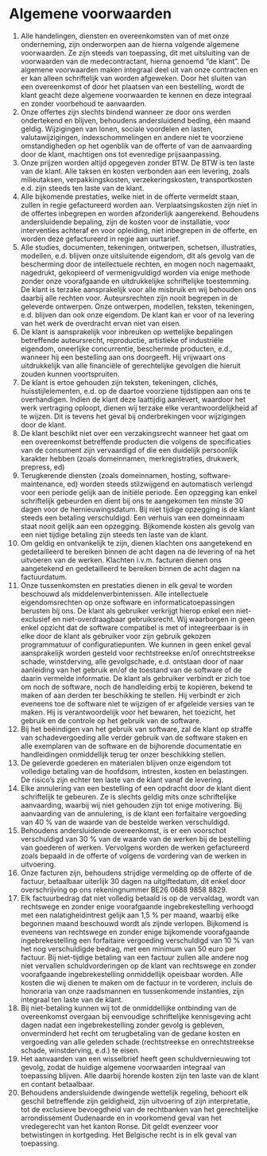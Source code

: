 # Algemene voorwaarden

1. Alle handelingen, diensten en overeenkomsten van of met onze onderneming, zijn onderworpen aan de hierna volgende algemene voorwaarden. Ze zijn steeds van toepassing, dit met uitsluiting van de voorwaarden van de medecontractant, hierna genoemd “de klant”. De algemene voorwaarden maken integraal deel uit van onze contracten en er kan alleen schriftelijk van worden afgeweken. Door het sluiten van een overeenkomst of door het plaatsen van een bestelling, wordt de klant geacht deze algemene voorwaarden te kennen en deze integraal en zonder voorbehoud te aanvaarden.
2. Onze offertes zijn slechts bindend wanneer ze door ons werden ondertekend en blijven, behoudens andersluidend beding, één maand geldig. Wijzigingen van lonen, sociale voordelen en lasten, valutawijzigingen, indexschommelingen en andere niet te voorziene omstandigheden op het ogenblik van de offerte of van de aanvaarding door de klant, machtigen ons tot evenredige prijsaanpassing.
3. Onze prijzen worden altijd opgegeven zonder BTW. De BTW is ten laste van de klant. Alle taksen en kosten verbonden aan een levering, zoals milieutaksen, verpakkingskosten, verzekeringskosten, transportkosten e.d. zijn steeds ten laste van de klant.
4. Alle bijkomende prestaties, welke niet in de offerte vermeldt staan, zullen in regie gefactureerd worden aan. Verplaatsingskosten zijn niet in de offertes inbegrepen en worden afzonderlijk aangerekend. Behoudens andersluidende bepaling, zijn de kosten voor de installatie, voor interventies achteraf en voor opleiding, niet inbegrepen in de offerte, en worden deze gefactureerd in regie aan uurtarief.
5. Alle studies, documenten, tekeningen, ontwerpen, schetsen, illustraties, modellen, e.d. blijven onze uitsluitende eigendom, dit als gevolg van de bescherming door de intellectuele rechten, en mogen noch nagemaakt, nagedrukt, gekopieerd of vermenigvuldigd worden via enige methode zonder onze voorafgaande en uitdrukkelijke schriftelijke toestemming. De klant is terzake aansprakelijk voor alle misbruik en wij behouden ons daarbij alle rechten voor. Auteursrechten zijn nooit begrepen in de geleverde ontwerpen. Onze ontwerpen, modellen, teksten, tekeningen, e.d. blijven dan ook onze eigendom. De klant kan er voor of na levering van het werk de overdracht ervan niet van eisen.
6. De klant is aansprakelijk voor inbreuken op wettelijke bepalingen betreffende auteursrecht, reproductie, artistieke of industriële eigendom, oneerlijke concurrentie, beschermde producten, e.d., wanneer hij een bestelling aan ons doorgeeft. Hij vrijwaart ons uitdrukkelijk van alle financiële of gerechtelijke gevolgen die hieruit zouden kunnen voortspruiten.
7. De klant is ertoe gehouden zijn teksten, tekeningen, clichés, huisstijlelementen, e.d. op de daartoe voorziene tijdstippen aan ons te overhandigen. Indien de klant deze laattijdig aanlevert, waardoor het werk vertraging oploopt, dienen wij terzake elke verantwoordelijkheid af te wijzen. Dit is tevens het geval bij onderbrekingen voor wijzigingen door de klant.
8. De klant beschikt niet over een verzakingsrecht wanneer het gaat om een overeenkomst betreffende producten die volgens de specificaties van de consument zijn vervaardigd of die een duidelijk persoonlijk karakter hebben (zoals domeinnamen, merkregistraties, drukwerk, prepress, ed)
9. Terugkerende diensten (zoals domeinnamen, hosting, software-maintenance, ed) worden steeds stilzwijgend en automatisch verlengd voor een periode gelijk aan de initiële periode. Een opzegging kan enkel schriftelijk gebeurden en dient bij ons te aangekomen ten minste 30 dagen voor de hernieuwingsdatum. Bij niet tijdige opzegging is de klant steeds een betaling verschuldigd. Een verhuis van een domeinnaam staat nooit gelijk aan een opzegging. Bijkomende kosten als gevolg van een niet tijdige betaling zijn steeds ten laste van de klant.
10. Om geldig en ontvankelijk te zijn, dienen klachten ons aangetekend en gedetailleerd te bereiken binnen de acht dagen na de levering of na het uitvoeren van de werken. Klachten i.v.m. facturen dienen ons aangetekend en gedetailleerd te bereiken binnen de acht dagen na factuurdatum.
11. Onze tussenkomsten en prestaties dienen in elk geval te worden beschouwd als middelenverbintenissen. Alle intellectuele eigendomsrechten op onze software en informaticatoepassingen berusten bij ons. De klant als gebruiker verkrijgt hierop enkel een niet-exclusief en niet-overdraagbaar gebruiksrecht. Wij waarborgen in geen enkel opzicht dat de software compatibel is met of integreerbaar is in elke door de klant als gebruiker voor zijn gebruik gekozen programmatuur of configuratiepunten. We kunnen in geen enkel geval aansprakelijk worden gesteld voor rechtstreekse en/of onrechtstreekse schade, winstderving, alle gevolgschade, e.d. ontstaan door of naar aanleiding van het gebruik en/of de toestand van de software of de daarin vermelde informatie. De klant als gebruiker verbindt er zich toe om noch de software, noch de handleiding erbij te kopiëren, bekend te maken of aan derden ter beschikking te stellen. Hij verbindt er zich eveneens toe de software niet te wijzigen of er afgeleide versies van te maken. Hij is verantwoordelijk voor het bewaren, het toezicht, het gebruik en de controle op het gebruik van de software.
12. Bij het beëindigen van het gebruik van software, zal de klant op straffe van schadevergoeding alle verder gebruik van de software staken en alle exemplaren van de software en de bijhorende documentatie en handleidingen onmiddellijk terug ter onzer beschikking stellen.
13. De geleverde goederen en materialen blijven onze eigendom tot volledige betaling van de hoofdsom, intresten, kosten en belastingen. De risico’s zijn echter ten laste van de klant vanaf de levering.
14. Elke annulering van een bestelling of een opdracht door de klant dient schriftelijk te gebeuren. Ze is slechts geldig mits onze schriftelijke aanvaarding, waarbij wij niet gehouden zijn tot enige motivering. Bij aanvaarding van de annulering, is de klant een forfaitaire vergoeding van 40 % van de waarde van de bestelde werken verschuldigd.
15. Behoudens andersluidende overeenkomst, is er een voorschot verschuldigd van 30 % van de waarde van de werken bij de bestelling van goederen of werken. Vervolgens worden de werken gefactureerd zoals bepaald in de offerte of volgens de vordering van de werken in uitvoering.
16. Onze facturen zijn, behoudens strijdige vermelding op de offerte of de factuur, betaalbaar uiterlijk 30 dagen na uitgiftedatum, dit enkel door overschrijving op ons rekeningnummer BE26 0688 9858 8829.
17. Elk factuurbedrag dat niet volledig betaald is op de vervaldag, wordt van rechtswege en zonder enige voorafgaande ingebrekestelling verhoogd met een nalatigheidintrest gelijk aan 1,5 % per maand, waarbij elke begonnen maand beschouwd wordt als zijnde verlopen. Bijkomend is eveneens van rechtswege en zonder enige bijkomende voorafgaande ingebrekestelling een forfaitaire vergoeding verschuldigd van 10 % van het nog verschuldigde bedrag, met een minimum van 50 euro per factuur. Bij niet-tijdige betaling van een factuur zullen alle andere nog niet vervallen schuldvorderingen op de klant van rechtswege en zonder voorafgaande ingebrekestelling onmiddellijk opeisbaar worden. Alle kosten die wij dienen te maken om de factuur in te vorderen, incluis de honoraria van onze raadsmannen en tussenkomende instanties, zijn integraal ten laste van de klant.
18. Bij niet-betaling kunnen wij tot de onmiddellijke ontbinding van de overeenkomst overgaan bij eenvoudige schriftelijke kennisgeving acht dagen nadat een ingebrekestelling zonder gevolg is gebleven, onverminderd het recht om terugbetaling van de gedane kosten en vergoeding van alle geleden schade (rechtstreekse en onrechtstreekse schade, winstderving, e.d.) te eisen.
19. Het aanvaarden van een wisselbrief heeft geen schuldvernieuwing tot gevolg, zodat de huidige algemene voorwaarden integraal van toepassing blijven. Alle daarbij horende kosten zijn ten laste van de klant en contant betaalbaar.                                                                     
20. Behoudens andersluidende dwingende wettelijk regeling, behoort elk geschil betreffende zijn geldigheid, zijn uitvoering of zijn interpretatie, tot de exclusieve bevoegdheid van de rechtbanken van het gerechtelijke arrondissement Oudenaarde en in voorkomend geval van het vredegerecht van het kanton Ronse. Dit geldt evenzeer voor betwistingen in kortgeding.
Het Belgische recht is in elk geval van toepassing.
